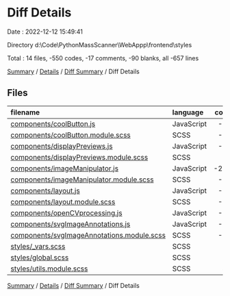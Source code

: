 # Diff Details

Date : 2022-12-12 15:49:41

Directory d:\\Code\\PythonMassScanner\\WebAppp\\frontend\\styles

Total : 14 files,  -550 codes, -17 comments, -90 blanks, all -657 lines

[Summary](results.md) / [Details](details.md) / [Diff Summary](diff.md) / Diff Details

## Files
| filename | language | code | comment | blank | total |
| :--- | :--- | ---: | ---: | ---: | ---: |
| [components/coolButton.js](/components/coolButton.js) | JavaScript | -35 | 0 | -5 | -40 |
| [components/coolButton.module.scss](/components/coolButton.module.scss) | SCSS | -13 | 0 | -3 | -16 |
| [components/displayPreviews.js](/components/displayPreviews.js) | JavaScript | -54 | -10 | -6 | -70 |
| [components/displayPreviews.module.scss](/components/displayPreviews.module.scss) | SCSS | -6 | -3 | -1 | -10 |
| [components/imageManipulator.js](/components/imageManipulator.js) | JavaScript | -260 | -12 | -47 | -319 |
| [components/imageManipulator.module.scss](/components/imageManipulator.module.scss) | SCSS | -18 | 0 | -3 | -21 |
| [components/layout.js](/components/layout.js) | JavaScript | -67 | 0 | -2 | -69 |
| [components/layout.module.scss](/components/layout.module.scss) | SCSS | -13 | 0 | -2 | -15 |
| [components/openCVprocessing.js](/components/openCVprocessing.js) | JavaScript | -83 | -8 | -30 | -121 |
| [components/svgImageAnnotations.js](/components/svgImageAnnotations.js) | JavaScript | -65 | 0 | -4 | -69 |
| [components/svgImageAnnotations.module.scss](/components/svgImageAnnotations.module.scss) | SCSS | -28 | 0 | -5 | -33 |
| [styles/_vars.scss](/styles/_vars.scss) | SCSS | 12 | 8 | 1 | 21 |
| [styles/global.scss](/styles/global.scss) | SCSS | 37 | 8 | 8 | 53 |
| [styles/utils.module.scss](/styles/utils.module.scss) | SCSS | 43 | 0 | 9 | 52 |

[Summary](results.md) / [Details](details.md) / [Diff Summary](diff.md) / Diff Details